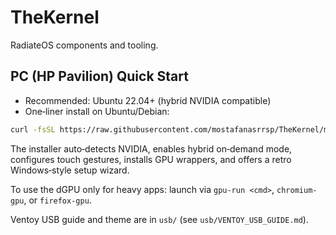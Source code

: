 # TheKernel

RadiateOS components and tooling.

## PC (HP Pavilion) Quick Start

- Recommended: Ubuntu 22.04+ (hybrid NVIDIA compatible)
- One‑liner install on Ubuntu/Debian:

```bash
curl -fsSL https://raw.githubusercontent.com/mostafanasrrsp/TheKernel/main/pc-install/quick_install.sh | bash
```

The installer auto‑detects NVIDIA, enables hybrid on‑demand mode, configures touch gestures, installs GPU wrappers, and offers a retro Windows‑style setup wizard.

To use the dGPU only for heavy apps: launch via `gpu-run <cmd>`, `chromium-gpu`, or `firefox-gpu`.

Ventoy USB guide and theme are in `usb/` (see `usb/VENTOY_USB_GUIDE.md`).
